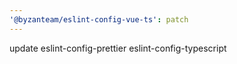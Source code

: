 ```yaml
---
'@byzanteam/eslint-config-vue-ts': patch
---
```


update eslint-config-prettier eslint-config-typescript
